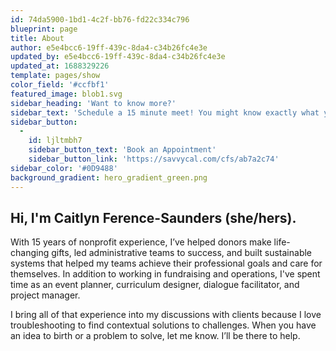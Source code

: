 ```yaml
---
id: 74da5900-1bd1-4c2f-bb76-fd22c334c796
blueprint: page
title: About
author: e5e4bcc6-19ff-439c-8da4-c34b26fc4e3e
updated_by: e5e4bcc6-19ff-439c-8da4-c34b26fc4e3e
updated_at: 1688329226
template: pages/show
color_field: '#ccfbf1'
featured_image: blob1.svg
sidebar_heading: 'Want to know more?'
sidebar_text: 'Schedule a 15 minute meet! You might know exactly what you need or you might just know that you need help to identify the problem.'
sidebar_button:
  -
    id: ljltmbh7
    sidebar_button_text: 'Book an Appointment'
    sidebar_button_link: 'https://savvycal.com/cfs/ab7a2c74'
sidebar_color: '#0D9488'
background_gradient: hero_gradient_green.png
---
```

## Hi, I'm Caitlyn Ference-Saunders (she/hers).

With 15 years of nonprofit experience, I’ve helped donors make life-changing gifts, led administrative teams to success, and built sustainable systems that helped my teams achieve their professional goals and care for themselves. In addition to working in fundraising and operations, I've spent time as an event planner, curriculum designer, dialogue facilitator, and project manager. 

I bring all of that experience into my discussions with clients because I love troubleshooting to find contextual solutions to challenges. When you have an idea to birth or a problem to solve, let me know. I’ll be there to help.